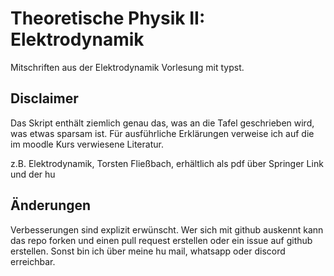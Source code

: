 # Theoretische Physik II: Elektrodynamik

Mitschriften aus der Elektrodynamik Vorlesung mit typst.

## Disclaimer

Das Skript enthält ziemlich genau das, was an die Tafel geschrieben wird, was etwas sparsam ist. Für ausführliche Erklärungen verweise ich auf die im moodle Kurs verwiesene Literatur.

z.B. Elektrodynamik, Torsten Fließbach, erhältlich als pdf über Springer Link und der hu

## Änderungen

Verbesserungen sind explizit erwünscht. Wer sich mit github auskennt kann das repo forken und einen pull request erstellen oder ein issue auf github erstellen. Sonst bin ich über meine hu mail, whatsapp oder discord erreichbar.

